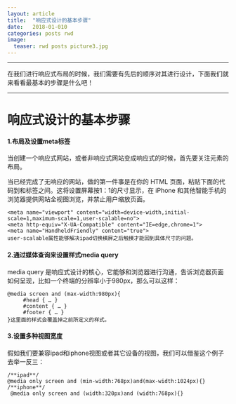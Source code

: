 ```yaml
---
layout: article
title:  "响应式设计的基本步骤"
date:   2018-01-010
categories: posts rwd
image:
  teaser: rwd posts picture3.jpg
---
```

---
在我们进行响应式布局的时候，我们需要有先后的顺序对其进行设计，下面我们就来看看最基本的步骤是什么吧！

--------
# 响应式设计的基本步骤
####  1.布局及设置meta标签
当创建一个响应式网站，或者非响应式网站变成响应式的时候，首先要关注元素的布局。

当已经完成了无响应的网站，做的第一件事是在你的 HTML 页面，粘贴下面的代码到和标签之间。这将设置屏幕按1：1的尺寸显示，在 iPhone 和其他智能手机的浏览器提供网站全视图浏览，并禁止用户缩放页面。
```
<meta name="viewport" content="width=device-width,initial-scale=1,maximum-scale=1,user-scalable=no">
<meta http-equiv="X-UA-Compatible" content="IE=edge,chrome=1">
<meta name="HandheldFriendly" content="true">
user-scalable属性能够解决ipad切换横屏之后触摸才能回到具体尺寸的问题。
```

#### 2.通过媒体查询来设置样式media query
media query 是响应式设计的核心，它能够和浏览器进行沟通，告诉浏览器页面如何呈现，比如一个终端的分辨率小于980px，那么可以这样：
```
@media screen and (max-width:980px){
     #head { … }
     #content { … }
     #footer { … }
}这里面的样式会覆盖掉之前所定义的样式。
```

#### 3.设置多种视图宽度
假如我们要兼容ipad和iphone视图或者其它设备的视图，我们可以借鉴这个例子去举一反三：

```
/**ipad**/
@media only screen and (min-width:768px)and(max-width:1024px){}
/**iphone**/
 @media only screen and (width:320px)and (width:768px){}
```

